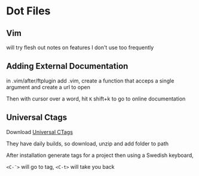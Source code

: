 # Dot Files

## Vim

will try flesh out notes on features I don't use too frequently

## Adding External Documentation

in .vim/after/ftplugin add <language>.vim, create a function that acceps a single argument and create a url to open

Then with cursor over a word, hit `K` shift+k to go to online documentation

## Universal Ctags

Download [Universal CTags](https://ctags.io/)

They have daily builds, so download, unzip and add folder to path

After installation generate tags for a project then using a Swedish keyboard,

`<C-¨>` will go to tag, `<C-t>` will take you back

